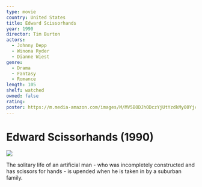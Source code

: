 ```yaml
---
type: movie
country: United States
title: Edward Scissorhands
year: 1990
director: Tim Burton
actors:
  - Johnny Depp
  - Winona Ryder
  - Dianne Wiest
genre:
  - Drama
  - Fantasy
  - Romance
length: 105
shelf: watched
owned: false
rating:
poster: https://m.media-amazon.com/images/M/MV5BODJhODczYjUtYzdkMy00Yjc4LTllNWMtZTQ3MDZlYWZjYWEzXkEyXkFqcGc@._V1_SX300.jpg
---
```


# Edward Scissorhands (1990)

![](https://m.media-amazon.com/images/M/MV5BODJhODczYjUtYzdkMy00Yjc4LTllNWMtZTQ3MDZlYWZjYWEzXkEyXkFqcGc@._V1_SX300.jpg)

The solitary life of an artificial man - who was incompletely constructed and has scissors for hands - is upended when he is taken in by a suburban family.